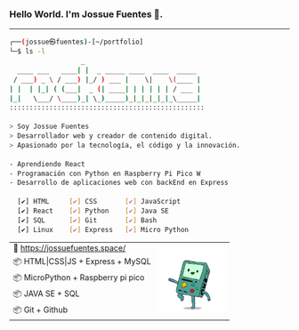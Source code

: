### Hello World. I'm Jossue Fuentes 👋.
---
```bash
┌──(jossue㉿fuentes)-[~/portfolio]
└─$ ls -l
                  _                             
  ____ ___   ____| |  _ _____ ____  ____  _____ 
 / ___) _ \ / ___) |_/ ) ___ |    \|    \(____ |
| |  | |_| ( (___|  _ (| ____| | | | | | / ___ |
|_|   \___/ \____)_| \_)_____)_|_|_|_|_|_\_____|
:::::::::::::::::::::::::::::::::::::::::::::::::

> Soy Jossue Fuentes
> Desarrollador web y creador de contenido digital.
> Apasionado por la tecnología, el código y la innovación.

- Aprendiendo React
- Programación con Python en Raspberry Pi Pico W
- Desarrollo de aplicaciones web con backEnd en Express
  
  [✔] HTML     [✔] CSS       [✔] JavaScript
  [✔] React    [✔] Python    [✔] Java SE
  [✔] SQL      [✔] Git       [✔] Bash
  [✔] Linux    [✔] Express   [✔] Micro Python

```

<table>
  <tr>
    <td>📂 <a href="https://jossuefuentes.space/">https://jossuefuentes.space/</a></td>
    <td rowspan="5" align="center">
      <img src="https://github.com/ROCKEMMA/ROCKEMMA/blob/main/ico.gif?raw=true" width="120px" />
    </td>
  </tr>
  <tr>
    <td>📦 HTML|CSS|JS + Express + MySQL</td>
  </tr>
  <tr>
    <td>📦 MicroPython + Raspberry pi pico</td>
  </tr>
  <tr>
    <td>📦 JAVA SE + SQL</td>
  </tr>
  <tr>
    <td>📦 Git + Github</td>
  </tr>
</table>



